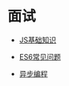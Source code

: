 # 面试

- [JS基础知识](doc/interview/001-JS基础知识.md)

- [ES6常见问题](doc/interview/002-ES6常见问题.md)

- [异步编程](doc/interview/003-异步编程.md)